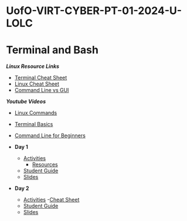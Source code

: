 # UofO-VIRT-CYBER-PT-01-2024-U-LOLC

# Terminal and Bash
**_Linux Resource Links_**
- [Terminal Cheat Sheet](https://terminalcheatsheet.com/)
- [Linux Cheat Sheet](https://gist.github.com/riipandi/3097780)
- [Command Line vs GUI](https://www.computerhope.com/issues/ch000619.htm#:~:text=A%20GUI%20offers%20a%20lot,is%20utilized%20by%20more%20users.&text=A%20computer%20that%20is%20only,system%20resources%20than%20a%20GUI.)

**_Youtube Videos_**
- [Linux Commands ](https://www.youtube.com/watch?v=gd7BXuUQ91w)
- [Terminal Basics](https://www.youtube.com/watch?v=5XgBd6rjuDQ)
- [Command Line for Beginners](https://www.youtube.com/watch?v=uwAqEzhyjtw)

- **Day 1**

    - [Activities](https://git.bootcampcontent.com/University-of-Oregon/UofO-VIRT-CYBER-PT-01-2024-U-LOLC/-/tree/main/03-Terminal-and-Bash/Day%201/Activities?ref_type=heads)
        - [ Resources](https://git.bootcampcontent.com/University-of-Oregon/UofO-VIRT-CYBER-PT-01-2024-U-LOLC/-/tree/main/03-Terminal-and-Bash/Day%201/Resources?ref_type=heads)
    - [Student Guide](https://git.bootcampcontent.com/University-of-Oregon/UofO-VIRT-CYBER-PT-01-2024-U-LOLC/-/blob/main/03-Terminal-and-Bash/Day%201/StudentGuide.md?ref_type=heads)
    - [Slides](https://docs.google.com/presentation/d/1somkgdlwclBB7TNYD1QR9-Hc6tMAqMxgC5BHwm8zJFM)
- **Day 2**
    - [Activities](https://git.bootcampcontent.com/University-of-Oregon/UofO-VIRT-CYBER-PT-01-2024-U-LOLC/-/tree/main/03-Terminal-and-Bash/Day%202/Activities?ref_type=heads)
        -[Cheat Sheet](https://git.bootcampcontent.com/University-of-Oregon/UofO-VIRT-CYBER-PT-01-2024-U-LOLC/-/blob/main/03-Terminal-and-Bash/Day%202/Cheatsheet.md?ref_type=heads)
    - [Student Guide](https://git.bootcampcontent.com/University-of-Oregon/UofO-VIRT-CYBER-PT-01-2024-U-LOLC/-/blob/main/03-Terminal-and-Bash/Day%202/StudentGuide.md?ref_type=heads)
    - [Slides](https://docs.google.com/presentation/d/1VOTC2YCClLcO1cJv6rbmcDHEdi7ub7xadupy7aKF3PE)
